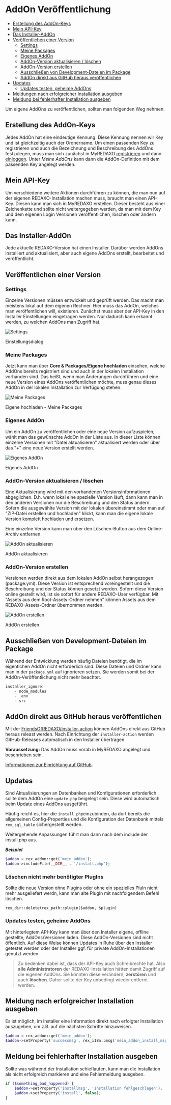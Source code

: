 # AddOn Veröffentlichung

* [Erstellung des AddOn-Keys](#anker-addon-key)
* [Mein API-Key](#anker-api-key)
* [Das Installer-AddOn](#anker-installer)
* [Veröffentlichen einer Version](#anker-addon-version)
  + [Settings](#anker-addon-version-settings)
  + [Meine Packages](#anker-addon-version-meinepackages)
  + [Eigenes AddOn](#anker-addon-version-eigenesaddon)
  + [AddOn-Version aktualisieren / löschen](#anker-addon-version-aktualisieren)
  + [AddOn-Version erstellen](#anker-addon-version-erstellen)
  + [Ausschließen von Development-Dateien im Package](#exclude)
  + [AddOn direkt aus GitHub heraus veröffentlichen](#installeraction)
* [Updates](#updates)
  + [Updates testen, geheime AddOns](#testing)
* [Meldungen nach erfolgreicher Installation ausgeben](#statusmsg)
* [Meldung bei fehlerhafter Installation ausgeben](#error_install)

Um eigene AddOns zu veröffentlichen, sollten man folgenden Weg nehmen.

<a name="anker-addon-key"></a>

## Erstellung des AddOn-Keys

Jedes AddOn hat eine eindeutige Kennung. Diese Kennung nennen wir Key und ist gleichzeitig auch der Ordnername. Um einen passenden Key zu registrieren und auch die Bezeichnung und Beschreibung des AddOns festzulegen, muss man sich zunächst in MyREDAXO [registrieren](/registrierung/) und dann [einloggen](/myredaxo/login/). Unter *Meine AddOns* kann dann die AddOn-Definition mit dem passenden Key angelegt werden.

<a name="anker-api-key"></a>

## Mein API-Key

Um verschiedene weitere Aktionen durchführen zu können, die man nun auf der eigenen REDAXO-Installation machen muss, braucht man einen API-Key. Diesen kann man sich in MyREDAXO erstellen. Dieser besteht aus einer Zeichenkette und sollte nicht weitergegeben werden, da man mit dem Key und dem eigenen Login Versionen veröffentlichen, löschen oder ändern kann.

<a name="anker-installer"></a>

## Das Installer-AddOn

Jede aktuelle REDAXO-Version hat einen Installer. Darüber werden AddOns installiert und aktualisiert, aber auch eigene AddOns  erstellt, bearbeitet und veröffentlicht.

<a name="anker-addon-version"></a>

## Veröffentlichen einer Version

<a name="anker-addon-version-settings"></a>

### Settings

Einzelne Versionen müssen entwickelt und geprüft werden. Das macht man meistens lokal auf dem eigenen Rechner. Hier muss das AddOn, welches man veröffentlichen will, existieren. Zunächst muss aber der API-Key in den Installer Einstellungen eingetragen werden. Nur dadurch kann erkannt werden, zu welchen AddOns man Zugriff hat.

![Settings](/assets/v5.3.0-installer-settings.png)

Einstellungsdialog

<a name="anker-addon-version-meinepackages"></a>

### Meine Packages

Jetzt kann man über **Core & Packages/Eigene hochladen** einsehen, welche AddOns bereits registriert sind und auch in der lokalen Installation vorhanden sind.
Das heißt, wenn man Änderungen durchführen und eine neue Version eines AddOns veröffentlichen möchte, muss genau dieses AddOn in der lokalen Installation zur Verfügung stehen.

![Meine Packages](/assets/v5.3.0-installer-meinepackages.png)

Eigene hochladen - Meine Packages

<a name="anker-addon-version-eigenesaddon"></a>

### Eigenes AddOn

Um ein AddOn zu veröffentlichen oder eine neue Version aufzuspielen, wählt man das gewünschte AddOn in der Liste aus.
In dieser Liste können einzelne Versionen mit "Datei aktualisieren" aktualisiert werden oder über das "+" eine neue Version erstellt werden.

![Eigenes AddOn](/assets/v5.3.0-installer-eigenesaddon.png)

Eigenes AddOn

<a name="anker-addon-version-aktualisieren"></a>

### AddOn-Version aktualisieren / löschen

Eine Aktualisierung wird mit den vorhandenen Versionsinformationen abgeglichen. D.h. wenn lokal eine spezielle Version läuft, dann kann man in den anderen Versionen nur die Beschreibung und den Status ändern. Sofern die ausgewählte Version mit der lokalen übereinstimmt oder man auf "ZIP-Datei erstellen und hochladen" klickt, kann man die eigene lokale Version komplett hochladen und ersetzen.

Eine einzelne Version kann man über den Löschen-Button aus dem Online-Archiv entfernen.

![AddOn aktualisieren](/assets/v5.3.0-installer-addon-aktualisieren.png)

AddOn aktualisieren

<a name="anker-addon-version-erstellen"></a>

### AddOn-Version erstellen

Versionen werden direkt aus dem lokalen AddOn selbst herangezogen (package.yml). Diese Version ist entsprechend voreingestellt und die Beschreibung und der Status können gesetzt werden. Sofern diese Version online gestellt wird, ist sie sofort für andere REDAXO-User verfügbar. Mit "Assets aus dem Root-Assets-Ordner nehmen" können Assets aus dem REDAXO-Assets-Ordner übernommen werden.

![AddOn erstellen](/assets/v5.3.0-installer-addon-version-erstellen.png)

AddOn erstellen


<a name="exclude"></a>

## Ausschließen von Development-Dateien im Package

Während der Entwicklung werden häufig Dateien benötigt, die im eigentlchen AddOn nicht erforderlich sind. Diese Dateien und Ordner kann man in der `package.yml` auf ignorieren setzen. Sie werden somit bei der AddOn-Veröffentlichung nicht mehr beachtet.   

```php 
installer_ignore:
    - node_modules
    - .env
    - src
```
  
<a name="installeraction"></a>

## AddOn direkt aus GitHub heraus veröffentlichen

Mit der [FriendsOfREDAXO/installer-action](https://github.com/FriendsOfREDAXO/installer-action) können AddOns direkt aus GitHub heraus releast werden. 
Nach Einrichtung der `installer-action` werden GitHub-Releases automatisch in den Installer übertragen. 
  
**Voraussetzung:** Das AddOn muss vorab in MyREDAXO angelegt und beschrieben sein. 

[Informationen zur Einrichtung auf GitHub](https://github.com/FriendsOfREDAXO/installer-action). 
   
  
<a name="updates"></a>

## Updates
Sind Aktualisierungen an Datenbanken und Konfigurationen erforderlich sollte dem AddOn eine `update.php` beigelegt sein. Diese wird automatisch beim Update eines AddOns ausgeführt. 

Häufig reicht es, hier die `install.php`einzubinden, da dort bereits die allgemeinen Config-Properties und die Konfiguration der Datenbank mittels `rex_sql_table` sichergestellt werden.

Weitergehende Anpassungen führt man dann nach dem include der install.php aus. 

***Beispiel***

```php 
$addon = rex_addon::get('mein_addon');
$addon->includeFile(__DIR__ . '/install.php');
```
### Löschen nicht mehr benötigter PlugIns

Sollte die neue Version ohne Plugins oder ohne ein spezielles PluIn nicht mehr ausgeliefert werdn, kann man alte PlugIn mit nachfolgendem Befehl löschen. 

`rex_dir::delete(rex_path::plugin($addon, $plugin)`


<a name="testing"></a>

### Updates testen, geheime AddOns

Mit hinterlegtem API-Key kann man über den Installer eigene, offline gestellte, AddOns/Versionen laden. Diese AddOn-Versionen sind nicht öffentlich. Auf diese Weise können Updates in Ruhe über den Installer getestet werden oder der Installer ggf. für private AddOn-Installationen genutzt werden.

> Zu bedenken dabei ist, dass der API-Key auch Schreibrechte hat. Also **alle Administratoren** der REDAXO-Installation hätten damit Zugriff auf die eigenen AddOns. Sie könnten diese verändern, **zerstören** und auch **löschen**. Daher sollte der Key unbedingt wieder entfernt werden.
> 

<a name="statusmsg"></a>

## Meldung nach erfolgreicher Installation ausgeben

Es ist möglich, im Installer eine Information direkt nach erfolgter Installation auszugeben, um z.B. auf die nächsten Schritte hinzuweisen. 

```php
$addon = rex_addon::get('mein_addon');
$addon->setProperty('successmsg', rex_i18n::msg('mein_addon_install_msg');
```

<a name="error_install"></a>

## Meldung bei fehlerhafter Installation ausgeben

Sollte was während der Installation schieflaufen, kann man die Installation als nicht erfolgreich markieren und eine Fehlermeldung ausgeben. 

```php 
if ($something_bad_happened) {
    $addon->setProperty('installmsg', 'Installation fehlgeschlagen');
    $addon->setProperty('install', false);
}
```
